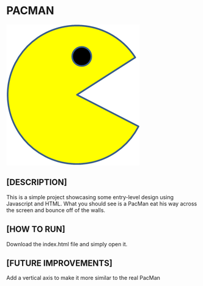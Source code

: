 # PACMAN
<img src="PacMan1.png">

## [DESCRIPTION]

This is a simple project showcasing some entry-level design using Javascript and HTML. What you should see is a PacMan eat his way across the screen and bounce off of the walls.

## [HOW TO RUN]

Download the index.html file and simply open it.

## [FUTURE IMPROVEMENTS]

Add a vertical axis to make it more similar to the real PacMan
